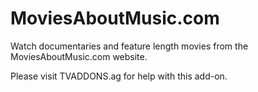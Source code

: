 MoviesAboutMusic.com
===============
Watch documentaries and feature length movies from the MoviesAboutMusic.com website.

Please visit TVADDONS.ag for help with this add-on.